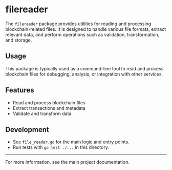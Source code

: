 # filereader

The `filereader` package provides utilities for reading and processing blockchain-related files. It is designed to handle various file formats, extract relevant data, and perform operations such as validation, transformation, and storage.

## Usage

This package is typically used as a command-line tool to read and process blockchain files for debugging, analysis, or integration with other services.

## Features
- Read and process blockchain files
- Extract transactions and metadata
- Validate and transform data

## Development

- See `file_reader.go` for the main logic and entry points.
- Run tests with `go test ./...` in this directory.

---

For more information, see the main project documentation.

